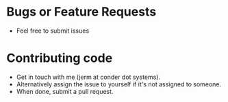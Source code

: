 # Bugs or Feature Requests
- Feel free to submit issues  
# Contributing code
- Get in touch with me (jerm at conder dot systems).
- Alternatively assign the issue to yourself if it's not assigned to someone.
- When done, submit a pull request.